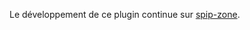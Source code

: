 Le développement de ce plugin continue sur [spip-zone](http://zone.spip.org/trac/spip-zone/browser/_plugins_/massicot/trunk).
